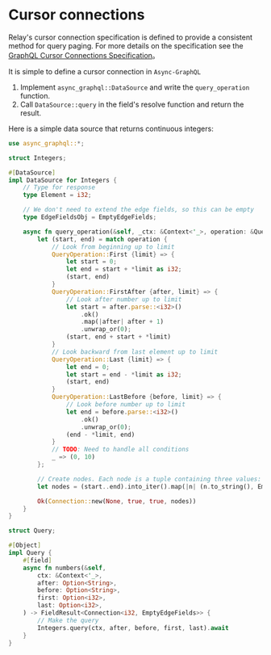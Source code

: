 # Cursor connections

Relay's cursor connection specification is defined to provide a consistent method for query paging. For more details on the specification see the [GraphQL Cursor Connections Specification](https://facebook.github.io/relay/graphql/connections.htm)。

It is simple to define a cursor connection in `Async-GraphQL`

1. Implement `async_graphql::DataSource` and write the `query_operation` function.
2. Call `DataSource::query` in the field's resolve function and return the result.

Here is a simple data source that returns continuous integers:

```rust
use async_graphql::*;

struct Integers;

#[DataSource]
impl DataSource for Integers {
    // Type for response
    type Element = i32;

    // We don't need to extend the edge fields, so this can be empty
    type EdgeFieldsObj = EmptyEdgeFields;

    async fn query_operation(&self, _ctx: &Context<'_>, operation: &QueryOperation<'_>) -> FieldResult<Connection<Self::Element, Self::EdgeFieldsObj>> {
        let (start, end) = match operation {
            // Look from beginning up to limit
            QueryOperation::First {limit} => {
                let start = 0;
                let end = start + *limit as i32;
                (start, end)
            }
            QueryOperation::FirstAfter {after, limit} => {
                // Look after number up to limit
                let start = after.parse::<i32>()
                    .ok()
                    .map(|after| after + 1)
                    .unwrap_or(0);
                (start, end + start + *limit)
            }
            // Look backward from last element up to limit
            QueryOperation::Last {limit} => {
                let end = 0;
                let start = end - *limit as i32;
                (start, end)
            }
            QueryOperation::LastBefore {before, limit} => {
                // Look before number up to limit
                let end = before.parse::<i32>()
                    .ok()
                    .unwrap_or(0);
                (end - *limit, end)
            }
            // TODO: Need to handle all conditions
            _ => (0, 10)
        };

        // Create nodes. Each node is a tuple containing three values: the cursor, extended edge object, and node value
        let nodes = (start..end).into_iter().map(|n| (n.to_string(), EmptyEdgeFields, n)).collect();

        Ok(Connection::new(None, true, true, nodes))
    }
}

struct Query;

#[Object]
impl Query {
    #[field]
    async fn numbers(&self,
        ctx: &Context<'_>,
        after: Option<String>,
        before: Option<String>,
        first: Option<i32>,
        last: Option<i32>,
    ) -> FieldResult<Connection<i32, EmptyEdgeFields>> {
        // Make the query
        Integers.query(ctx, after, before, first, last).await
    }
}

```
